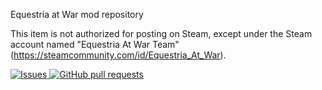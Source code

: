Equestria at War mod repository

This item is not authorized for posting on Steam, except under the Steam account named "Equestria At War Team" (https://steamcommunity.com/id/Equestria_At_War).

</a>
<a href="https://github.com/EaW-Team/equestria_dev/issues">
<img alt="Issues" src="https://img.shields.io/github/issues/EaW-Team/equestria_dev?color=0088ff" />
</a>
<a href="https://github.com/EaW-Team/equestria_dev/pulls">
<img alt="GitHub pull requests" src="https://img.shields.io/github/issues-pr/EaW-Team/equestria_dev?color=0088ff" />

